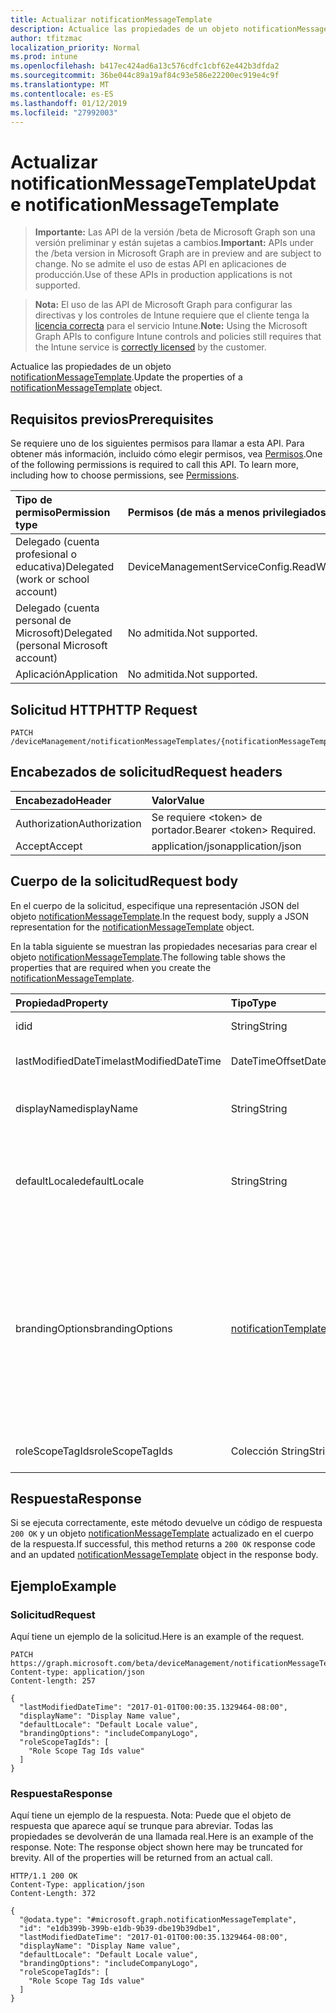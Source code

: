 ```yaml
---
title: Actualizar notificationMessageTemplate
description: Actualice las propiedades de un objeto notificationMessageTemplate.
author: tfitzmac
localization_priority: Normal
ms.prod: intune
ms.openlocfilehash: b417ec424ad6a13c576cdfc1cbf62e442b3dfda2
ms.sourcegitcommit: 36be044c89a19af84c93e586e22200ec919e4c9f
ms.translationtype: MT
ms.contentlocale: es-ES
ms.lasthandoff: 01/12/2019
ms.locfileid: "27992003"
---
```

# <a name="update-notificationmessagetemplate"></a><span data-ttu-id="b93eb-103">Actualizar notificationMessageTemplate</span><span class="sxs-lookup"><span data-stu-id="b93eb-103">Update notificationMessageTemplate</span></span>

> <span data-ttu-id="b93eb-104">**Importante:** Las API de la versión /beta de Microsoft Graph son una versión preliminar y están sujetas a cambios.</span><span class="sxs-lookup"><span data-stu-id="b93eb-104">**Important:** APIs under the /beta version in Microsoft Graph are in preview and are subject to change.</span></span> <span data-ttu-id="b93eb-105">No se admite el uso de estas API en aplicaciones de producción.</span><span class="sxs-lookup"><span data-stu-id="b93eb-105">Use of these APIs in production applications is not supported.</span></span>

> <span data-ttu-id="b93eb-106">**Nota:** El uso de las API de Microsoft Graph para configurar las directivas y los controles de Intune requiere que el cliente tenga la [licencia correcta](https://go.microsoft.com/fwlink/?linkid=839381) para el servicio Intune.</span><span class="sxs-lookup"><span data-stu-id="b93eb-106">**Note:** Using the Microsoft Graph APIs to configure Intune controls and policies still requires that the Intune service is [correctly licensed](https://go.microsoft.com/fwlink/?linkid=839381) by the customer.</span></span>

<span data-ttu-id="b93eb-107">Actualice las propiedades de un objeto [notificationMessageTemplate](../resources/intune-notification-notificationmessagetemplate.md).</span><span class="sxs-lookup"><span data-stu-id="b93eb-107">Update the properties of a [notificationMessageTemplate](../resources/intune-notification-notificationmessagetemplate.md) object.</span></span>
## <a name="prerequisites"></a><span data-ttu-id="b93eb-108">Requisitos previos</span><span class="sxs-lookup"><span data-stu-id="b93eb-108">Prerequisites</span></span>
<span data-ttu-id="b93eb-p102">Se requiere uno de los siguientes permisos para llamar a esta API. Para obtener más información, incluido cómo elegir permisos, vea [Permisos](/graph/permissions-reference).</span><span class="sxs-lookup"><span data-stu-id="b93eb-p102">One of the following permissions is required to call this API. To learn more, including how to choose permissions, see [Permissions](/graph/permissions-reference).</span></span>

|<span data-ttu-id="b93eb-111">Tipo de permiso</span><span class="sxs-lookup"><span data-stu-id="b93eb-111">Permission type</span></span>|<span data-ttu-id="b93eb-112">Permisos (de más a menos privilegiados)</span><span class="sxs-lookup"><span data-stu-id="b93eb-112">Permissions (from most to least privileged)</span></span>|
|:---|:---|
|<span data-ttu-id="b93eb-113">Delegado (cuenta profesional o educativa)</span><span class="sxs-lookup"><span data-stu-id="b93eb-113">Delegated (work or school account)</span></span>|<span data-ttu-id="b93eb-114">DeviceManagementServiceConfig.ReadWrite.All</span><span class="sxs-lookup"><span data-stu-id="b93eb-114">DeviceManagementServiceConfig.ReadWrite.All</span></span>|
|<span data-ttu-id="b93eb-115">Delegado (cuenta personal de Microsoft)</span><span class="sxs-lookup"><span data-stu-id="b93eb-115">Delegated (personal Microsoft account)</span></span>|<span data-ttu-id="b93eb-116">No admitida.</span><span class="sxs-lookup"><span data-stu-id="b93eb-116">Not supported.</span></span>|
|<span data-ttu-id="b93eb-117">Aplicación</span><span class="sxs-lookup"><span data-stu-id="b93eb-117">Application</span></span>|<span data-ttu-id="b93eb-118">No admitida.</span><span class="sxs-lookup"><span data-stu-id="b93eb-118">Not supported.</span></span>|

## <a name="http-request"></a><span data-ttu-id="b93eb-119">Solicitud HTTP</span><span class="sxs-lookup"><span data-stu-id="b93eb-119">HTTP Request</span></span>
<!-- {
  "blockType": "ignored"
}
-->
``` http
PATCH /deviceManagement/notificationMessageTemplates/{notificationMessageTemplateId}
```

## <a name="request-headers"></a><span data-ttu-id="b93eb-120">Encabezados de solicitud</span><span class="sxs-lookup"><span data-stu-id="b93eb-120">Request headers</span></span>
|<span data-ttu-id="b93eb-121">Encabezado</span><span class="sxs-lookup"><span data-stu-id="b93eb-121">Header</span></span>|<span data-ttu-id="b93eb-122">Valor</span><span class="sxs-lookup"><span data-stu-id="b93eb-122">Value</span></span>|
|:---|:---|
|<span data-ttu-id="b93eb-123">Authorization</span><span class="sxs-lookup"><span data-stu-id="b93eb-123">Authorization</span></span>|<span data-ttu-id="b93eb-124">Se requiere &lt;token&gt; de portador.</span><span class="sxs-lookup"><span data-stu-id="b93eb-124">Bearer &lt;token&gt; Required.</span></span>|
|<span data-ttu-id="b93eb-125">Accept</span><span class="sxs-lookup"><span data-stu-id="b93eb-125">Accept</span></span>|<span data-ttu-id="b93eb-126">application/json</span><span class="sxs-lookup"><span data-stu-id="b93eb-126">application/json</span></span>|

## <a name="request-body"></a><span data-ttu-id="b93eb-127">Cuerpo de la solicitud</span><span class="sxs-lookup"><span data-stu-id="b93eb-127">Request body</span></span>
<span data-ttu-id="b93eb-128">En el cuerpo de la solicitud, especifique una representación JSON del objeto [notificationMessageTemplate](../resources/intune-notification-notificationmessagetemplate.md).</span><span class="sxs-lookup"><span data-stu-id="b93eb-128">In the request body, supply a JSON representation for the [notificationMessageTemplate](../resources/intune-notification-notificationmessagetemplate.md) object.</span></span>

<span data-ttu-id="b93eb-129">En la tabla siguiente se muestran las propiedades necesarias para crear el objeto [notificationMessageTemplate](../resources/intune-notification-notificationmessagetemplate.md).</span><span class="sxs-lookup"><span data-stu-id="b93eb-129">The following table shows the properties that are required when you create the [notificationMessageTemplate](../resources/intune-notification-notificationmessagetemplate.md).</span></span>

|<span data-ttu-id="b93eb-130">Propiedad</span><span class="sxs-lookup"><span data-stu-id="b93eb-130">Property</span></span>|<span data-ttu-id="b93eb-131">Tipo</span><span class="sxs-lookup"><span data-stu-id="b93eb-131">Type</span></span>|<span data-ttu-id="b93eb-132">Descripción</span><span class="sxs-lookup"><span data-stu-id="b93eb-132">Description</span></span>|
|:---|:---|:---|
|<span data-ttu-id="b93eb-133">id</span><span class="sxs-lookup"><span data-stu-id="b93eb-133">id</span></span>|<span data-ttu-id="b93eb-134">String</span><span class="sxs-lookup"><span data-stu-id="b93eb-134">String</span></span>|<span data-ttu-id="b93eb-135">Clave de la entidad.</span><span class="sxs-lookup"><span data-stu-id="b93eb-135">Key of the entity.</span></span>|
|<span data-ttu-id="b93eb-136">lastModifiedDateTime</span><span class="sxs-lookup"><span data-stu-id="b93eb-136">lastModifiedDateTime</span></span>|<span data-ttu-id="b93eb-137">DateTimeOffset</span><span class="sxs-lookup"><span data-stu-id="b93eb-137">DateTimeOffset</span></span>|<span data-ttu-id="b93eb-138">Fecha y hora en la que se modificó el objeto por última vez.</span><span class="sxs-lookup"><span data-stu-id="b93eb-138">DateTime the object was last modified.</span></span>|
|<span data-ttu-id="b93eb-139">displayName</span><span class="sxs-lookup"><span data-stu-id="b93eb-139">displayName</span></span>|<span data-ttu-id="b93eb-140">String</span><span class="sxs-lookup"><span data-stu-id="b93eb-140">String</span></span>|<span data-ttu-id="b93eb-141">Nombre para mostrar de la plantilla de mensajes de notificación.</span><span class="sxs-lookup"><span data-stu-id="b93eb-141">Display name for the Notification Message Template.</span></span>|
|<span data-ttu-id="b93eb-142">defaultLocale</span><span class="sxs-lookup"><span data-stu-id="b93eb-142">defaultLocale</span></span>|<span data-ttu-id="b93eb-143">String</span><span class="sxs-lookup"><span data-stu-id="b93eb-143">String</span></span>|<span data-ttu-id="b93eb-144">La configuración regional predeterminada de reserva para los casos en que la configuración regional solicitada no está disponible.</span><span class="sxs-lookup"><span data-stu-id="b93eb-144">The default locale to fallback onto when the requested locale is not available.</span></span>|
|<span data-ttu-id="b93eb-145">brandingOptions</span><span class="sxs-lookup"><span data-stu-id="b93eb-145">brandingOptions</span></span>|[<span data-ttu-id="b93eb-146">notificationTemplateBrandingOptions</span><span class="sxs-lookup"><span data-stu-id="b93eb-146">notificationTemplateBrandingOptions</span></span>](../resources/intune-notification-notificationtemplatebrandingoptions.md)|<span data-ttu-id="b93eb-147">Las opciones de personalización de marca de la plantilla de mensaje.</span><span class="sxs-lookup"><span data-stu-id="b93eb-147">The Message Template Branding Options.</span></span> <span data-ttu-id="b93eb-148">La personalización de marca está definida en la consola de administración de Intune.</span><span class="sxs-lookup"><span data-stu-id="b93eb-148">Branding is defined in the Intune Admin Console.</span></span> <span data-ttu-id="b93eb-149">Los valores posibles son: `none`, `includeCompanyLogo`, `includeCompanyName` y `includeContactInformation`.</span><span class="sxs-lookup"><span data-stu-id="b93eb-149">Possible values are: `none`, `includeCompanyLogo`, `includeCompanyName`, `includeContactInformation`.</span></span>|
|<span data-ttu-id="b93eb-150">roleScopeTagIds</span><span class="sxs-lookup"><span data-stu-id="b93eb-150">roleScopeTagIds</span></span>|<span data-ttu-id="b93eb-151">Colección String</span><span class="sxs-lookup"><span data-stu-id="b93eb-151">String collection</span></span>|<span data-ttu-id="b93eb-152">Lista de etiquetas de ámbito para esta instancia de entidad.</span><span class="sxs-lookup"><span data-stu-id="b93eb-152">List of Scope Tags for this Entity instance.</span></span>|



## <a name="response"></a><span data-ttu-id="b93eb-153">Respuesta</span><span class="sxs-lookup"><span data-stu-id="b93eb-153">Response</span></span>
<span data-ttu-id="b93eb-154">Si se ejecuta correctamente, este método devuelve un código de respuesta `200 OK` y un objeto [notificationMessageTemplate](../resources/intune-notification-notificationmessagetemplate.md) actualizado en el cuerpo de la respuesta.</span><span class="sxs-lookup"><span data-stu-id="b93eb-154">If successful, this method returns a `200 OK` response code and an updated [notificationMessageTemplate](../resources/intune-notification-notificationmessagetemplate.md) object in the response body.</span></span>

## <a name="example"></a><span data-ttu-id="b93eb-155">Ejemplo</span><span class="sxs-lookup"><span data-stu-id="b93eb-155">Example</span></span>
### <a name="request"></a><span data-ttu-id="b93eb-156">Solicitud</span><span class="sxs-lookup"><span data-stu-id="b93eb-156">Request</span></span>
<span data-ttu-id="b93eb-157">Aquí tiene un ejemplo de la solicitud.</span><span class="sxs-lookup"><span data-stu-id="b93eb-157">Here is an example of the request.</span></span>
``` http
PATCH https://graph.microsoft.com/beta/deviceManagement/notificationMessageTemplates/{notificationMessageTemplateId}
Content-type: application/json
Content-length: 257

{
  "lastModifiedDateTime": "2017-01-01T00:00:35.1329464-08:00",
  "displayName": "Display Name value",
  "defaultLocale": "Default Locale value",
  "brandingOptions": "includeCompanyLogo",
  "roleScopeTagIds": [
    "Role Scope Tag Ids value"
  ]
}
```

### <a name="response"></a><span data-ttu-id="b93eb-158">Respuesta</span><span class="sxs-lookup"><span data-stu-id="b93eb-158">Response</span></span>
<span data-ttu-id="b93eb-p104">Aquí tiene un ejemplo de la respuesta. Nota: Puede que el objeto de respuesta que aparece aquí se trunque para abreviar. Todas las propiedades se devolverán de una llamada real.</span><span class="sxs-lookup"><span data-stu-id="b93eb-p104">Here is an example of the response. Note: The response object shown here may be truncated for brevity. All of the properties will be returned from an actual call.</span></span>
``` http
HTTP/1.1 200 OK
Content-Type: application/json
Content-Length: 372

{
  "@odata.type": "#microsoft.graph.notificationMessageTemplate",
  "id": "e1db399b-399b-e1db-9b39-dbe19b39dbe1",
  "lastModifiedDateTime": "2017-01-01T00:00:35.1329464-08:00",
  "displayName": "Display Name value",
  "defaultLocale": "Default Locale value",
  "brandingOptions": "includeCompanyLogo",
  "roleScopeTagIds": [
    "Role Scope Tag Ids value"
  ]
}
```





